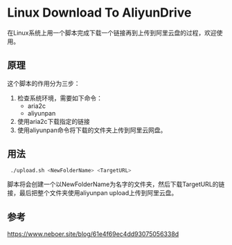 #  Linux Download To AliyunDrive
在Linux系统上用一个脚本完成下载一个链接再到上传到阿里云盘的过程，欢迎使用。

## 原理
这个脚本的作用分为三步：
1. 检查系统环境，需要如下命令：
    - aria2c
    - aliyunpan
2. 使用aria2c下载指定的链接
3. 使用aliyunpan命令将下载的文件夹上传到阿里云网盘。

## 用法
```bash
 ./upload.sh <NewFolderName> <TargetURL>
```
脚本将会创建一个以NewFolderName为名字的文件夹，然后下载TargetURL的链接，最后把整个文件夹使用aliyunpan upload上传到阿里云盘。

## 参考
https://www.neboer.site/blog/61e4f69ec4dd93075056338d

